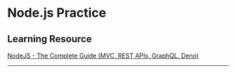 # Node.js Practice

## Learning Resource

[NodeJS - The Complete Guide (MVC, REST APIs, GraphQL, Deno)](https://www.udemy.com/course/nodejs-the-complete-guide/)

---
